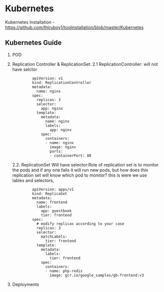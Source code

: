 # Kubernetes

Kubernetes Installation - https://github.com/thiruboy1/toolinstallation/blob/master/Kubernetes

## Kubernetes Guide

1. POD
2. Replication Controller & ReplicationSet:
    2.1 ReplicationController: will not have selctor
    
                apiVersion: v1
                kind: ReplicationController
                metadata:
                  name: nginx
                spec:
                  replicas: 3
                  selector:
                    app: nginx
                  template:
                    metadata:
                      name: nginx
                      labels:
                        app: nginx
                    spec:
                      containers:
                      - name: nginx
                        image: nginx
                        ports:
                        - containerPort: 80
    2.2. ReplicationSet Will have selector:Role of replication set is to monitor the pods and if any one fails it will run new pods, but how does this replication set will know which pod to monitor? 
    this is were we use lables and selectors,
     
                apiVersion: apps/v1
                kind: ReplicaSet
                metadata:
                  name: frontend
                  labels:
                    app: guestbook
                    tier: frontend
                spec:
                  # modify replicas according to your case
                  replicas: 3
                  selector:
                    matchLabels:
                      tier: frontend
                  template:
                    metadata:
                      labels:
                        tier: frontend
                    spec:
                      containers:
                      - name: php-redis
                        image: gcr.io/google_samples/gb-frontend:v3
3. Deployments
